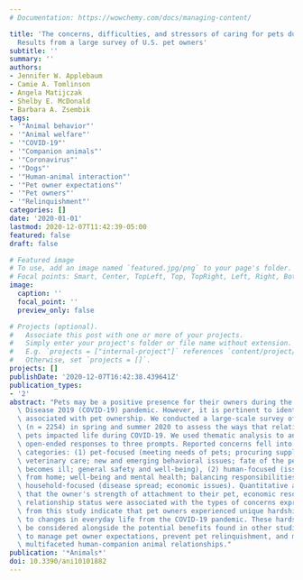 ```yaml
---
# Documentation: https://wowchemy.com/docs/managing-content/

title: 'The concerns, difficulties, and stressors of caring for pets during covid-19:
  Results from a large survey of U.S. pet owners'
subtitle: ''
summary: ''
authors:
- Jennifer W. Applebaum
- Camie A. Tomlinson
- Angela Matijczak
- Shelby E. McDonald
- Barbara A. Zsembik
tags:
- '"Animal behavior"'
- '"Animal welfare"'
- '"COVID-19"'
- '"Companion animals"'
- '"Coronavirus"'
- '"Dogs"'
- '"Human-animal interaction"'
- '"Pet owner expectations"'
- '"Pet owners"'
- '"Relinquishment"'
categories: []
date: '2020-01-01'
lastmod: 2020-12-07T11:42:39-05:00
featured: false
draft: false

# Featured image
# To use, add an image named `featured.jpg/png` to your page's folder.
# Focal points: Smart, Center, TopLeft, Top, TopRight, Left, Right, BottomLeft, Bottom, BottomRight.
image:
  caption: ''
  focal_point: ''
  preview_only: false

# Projects (optional).
#   Associate this post with one or more of your projects.
#   Simply enter your project's folder or file name without extension.
#   E.g. `projects = ["internal-project"]` references `content/project/deep-learning/index.md`.
#   Otherwise, set `projects = []`.
projects: []
publishDate: '2020-12-07T16:42:38.439641Z'
publication_types:
- '2'
abstract: "Pets may be a positive presence for their owners during the Coronavirus\
  \ Disease 2019 (COVID-19) pandemic. However, it is pertinent to identify the hardships\
  \ associated with pet ownership. We conducted a large-scale survey of U.S. pet owners\
  \ (n = 2254) in spring and summer 2020 to assess the ways that relationships with\
  \ pets impacted life during COVID-19. We used thematic analysis to analyze 3671\
  \ open-ended responses to three prompts. Reported concerns fell into three major\
  \ categories: (1) pet-focused (meeting needs of pets; procuring supplies; accessing\
  \ veterinary care; new and emerging behavioral issues; fate of the pet if owner\
  \ becomes ill; general safety and well-being), (2) human-focused (issues with working\
  \ from home; well-being and mental health; balancing responsibilities), and (3)\
  \ household-focused (disease spread; economic issues). Quantitative analyses showed\
  \ that the owner's strength of attachment to their pet, economic resources, and\
  \ relationship status were associated with the types of concerns expressed. Results\
  \ from this study indicate that pet owners experienced unique hardships related\
  \ to changes in everyday life from the COVID-19 pandemic. These hardships should\
  \ be considered alongside the potential benefits found in other studies in order\
  \ to manage pet owner expectations, prevent pet relinquishment, and more fully understand\
  \ multifaceted human-companion animal relationships."
publication: '*Animals*'
doi: 10.3390/ani10101882
---
```

